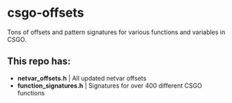 # csgo-offsets
Tons of offsets and pattern signatures for various functions and variables in CSGO.

## This repo has:
 - **netvar_offsets.h** | All updated netvar offsets
 - **function_signatures.h** | Signatures for over 400 different CSGO functions

